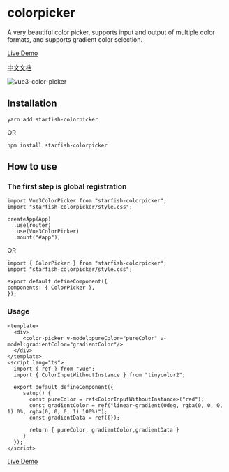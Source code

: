 # colorpicker

A very beautiful color picker, supports input and output of multiple color formats, and supports gradient color selection.

[Live Demo](https://github.com/haixin-fang/vue3-color-picker/)

[中文文档](https://github.com/haixin-fang/vue3-color-picker/blob/main/README.ZH-cn.md)

![vue3-color-picker](src/assets/example.jpg)

## Installation

```
yarn add starfish-colorpicker
```

OR

```
npm install starfish-colorpicker
```

## How to use

### The first step is global registration

```
import Vue3ColorPicker from "starfish-colorpicker";
import "starfish-colorpicker/style.css";

createApp(App)
  .use(router)
  .use(Vue3ColorPicker)
  .mount("#app");
```

OR

```vue3
import { ColorPicker } from "starfish-colorpicker";
import "starfish-colorpicker/style.css";

export default defineComponent({
components: { ColorPicker },
});
```

### Usage

```vue3
<template>
  <div>
     <color-picker v-model:pureColor="pureColor" v-model:gradientColor="gradientColor"/>
  </div>
</template>
<script lang="ts">
  import { ref } from "vue";
  import { ColorInputWithoutInstance } from "tinycolor2";

  export default defineComponent({
     setup() {
       const pureColor = ref<ColorInputWithoutInstance>("red");
       const gradientColor = ref("linear-gradient(0deg, rgba(0, 0, 0, 1) 0%, rgba(0, 0, 0, 1) 100%)");
       const gradientData = ref({});

       return { pureColor, gradientColor,gradientData }
     }
  });
</script>

```

[Live Demo](https://haixin-fang.github.io/vue3-color-picker/)
